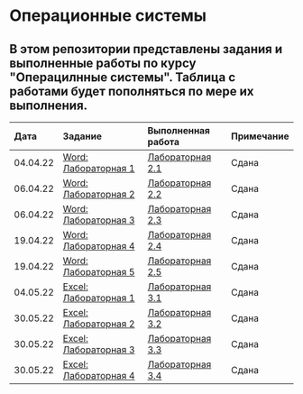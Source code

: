 # Операционные системы
## В этом репозитории представлены задания и выполненные работы по курсу "Операцилнные системы". Таблица с работами будет пополняться по мере их выполнения.
| Дата  | Задание | Выполненная работа | Примечание |
| :---    | :----    | :---    | :---    |
| 04.04.22    | [Word: Лабораторная 1](https://github.com/Alisa080/2/blob/main/Задания/Word/лаба%202.pdf) | [Лабораторная 2.1](https://github.com/Alisa080/2/blob/main/Задания/Word/лаба%202.pdf) | Сдана |
| 06.04.22    | [Word: Лабораторная 2](https://github.com/Alisa080/2/blob/main/Задания/Word/лаба%202.2.pdf) | [Лабораторная 2.2](https://github.com/Alisa080/2/blob/main/Выполненное/Word/Лабораторная%202(2.2).docx) | Сдана |
| 06.04.22    | [Word: Лабораторная 3](https://github.com/Alisa080/2/blob/main/Задания/Word/лаба%202.3.pdf) | [Лабораторная 2.3](https://github.com/Alisa080/2/blob/main/Выполненное/Word/Лабораторная%203(2.3).DOCX) | Сдана |
| 19.04.22    | [Word: Лабораторная 4](https://github.com/Alisa080/2/blob/main/Задания/Word/лаба%202.4.pdf) | [Лабораторная 2.4](https://github.com/Alisa080/2/blob/main/Выполненное/Word/Лабораторная%204(2.4).DOCX) | Сдана |
| 19.04.22    | [Word: Лабораторная 5](https://github.com/Alisa080/2/blob/main/Задания/Word/лаба%202.5.pdf) | [Лабораторная 2.5](https://github.com/Alisa080/2/tree/main/Выполненное/Word/Лаб5) | Сдана |
| 04.05.22    | [Excel: Лабораторная 1](https://github.com/Alisa080/2/blob/main/Задания/Excel/лаба%203.1.pdf) | [Лабораторная 3.1](https://github.com/Alisa080/2/blob/main/Выполненное/Excel/Лабораторная%20работа%206(3.1).xlsx) | Сдана |
| 30.05.22    | [Excel: Лабораторная 2](https://github.com/Alisa080/2/blob/main/Задания/Excel/лаба%203.2.pdf) | [Лабораторная 3.2](https://github.com/Alisa080/2/blob/main/Выполненное/Excel/Лабораторная%20работа%207%20(3.2).xlsx) | Сдана |
| 30.05.22    | [Excel: Лабораторная 3](https://github.com/Alisa080/2/blob/main/Задания/Excel/лаба%203.3.pdf) | [Лабораторная 3.3](https://github.com/Alisa080/2/blob/main/Выполненное/Excel/Лабораторная%20работа%208(3.3).xlsx) | Сдана |
| 30.05.22    | [Excel: Лабораторная 4](https://github.com/Alisa080/2/blob/main/Задания/Excel/лаба%203.4.pdf) | [Лабораторная 3.4](https://github.com/Alisa080/2/blob/main/Выполненное/Excel/Лабораторная%20работа%209(3.4).xlsx) | Сдана |
